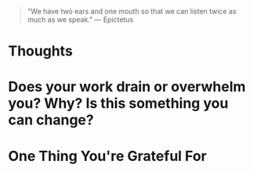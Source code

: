 
> \"We have two ears and one mouth so that we can listen twice as much as we speak.\" — Epictetus

# Thoughts

# Does your work drain or overwhelm you? Why? Is this something you can change?

# One Thing You're Grateful For

